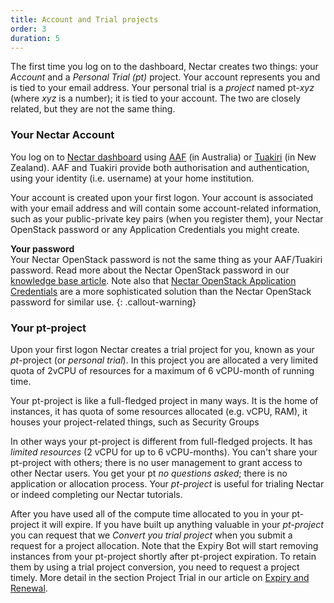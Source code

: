 ```yaml
---
title: Account and Trial projects
order: 3
duration: 5
---
```


The first time you log on to the dashboard, Nectar creates two things: your *Account* and a *Personal Trial (pt)* project. Your account represents you and is tied to your email address. Your personal trial is a *project* named pt-*xyz* (where *xyz* is a number); it is tied to your account. The two are closely related, but they are not the same thing.

### Your Nectar Account

You log on to [Nectar dashboard](https://dashboard.rc.nectar.org.au/) using [AAF](https://aaf.edu.au/) (in Australia) or [Tuakiri](https://www.reannz.co.nz/products-and-services/tuakiri/) (in New Zealand). AAF and Tuakiri provide both authorisation and authentication, using your identity (i.e. username) at your home institution.

Your account is created upon your first logon. Your account is associated with your email address and will contain some account-related information, such as your public-private key pairs (when you register them), your Nectar OpenStack password or any Application Credentials you might create.

**Your password**  
Your Nectar OpenStack password is not the same thing as your AAF/Tuakiri password. Read more about the Nectar OpenStack password in our [knowledge base article](https://support.ehelp.edu.au/support/solutions/articles/6000145832-the-nectar-openstack-password). Note also that [Nectar OpenStack Application Credentials](https://support.ehelp.edu.au/support/solutions/articles/6000212274-application-credentials) are a more sophisticated solution than the Nectar OpenStack password for similar use.
{: .callout-warning}

### Your pt-project

Upon your first logon Nectar creates a trial project for you, known as your *pt*-project (or *personal trial*). In this project you are allocated a very limited quota of 2vCPU of resources for a maximum of 6 vCPU-month of running time.

Your pt-project is like a full-fledged project in many ways. It is the home of instances, it has quota of some resources allocated (e.g. vCPU, RAM), it houses your project-related things, such as Security Groups

In other ways your pt-project is different from full-fledged projects. It has *limited resources* (2 vCPU for up to 6 vCPU-months). You can't share your pt-project with others; there is no user management to grant access to other Nectar users. You get your pt *no questions asked*; there is no application or allocation process. Your *pt-project* is useful for trialing Nectar or indeed completing our Nectar tutorials.

After you have used all of the compute time allocated to you in your pt-project it will expire. If you have built up anything valuable in your *pt-project* you can request that we *Convert you trial project* when you submit a request for a project allocation. Note that the Expiry Bot will start removing instances from your pt-project shortly after pt-project expiration. To retain them by using a trial project conversion, you need to request a project timely. More detail in the section Project Trial in our article on [Expiry and Renewal](https://support.ehelp.edu.au/support/solutions/articles/6000171494-project-allocation-expiry-and-renewal).
